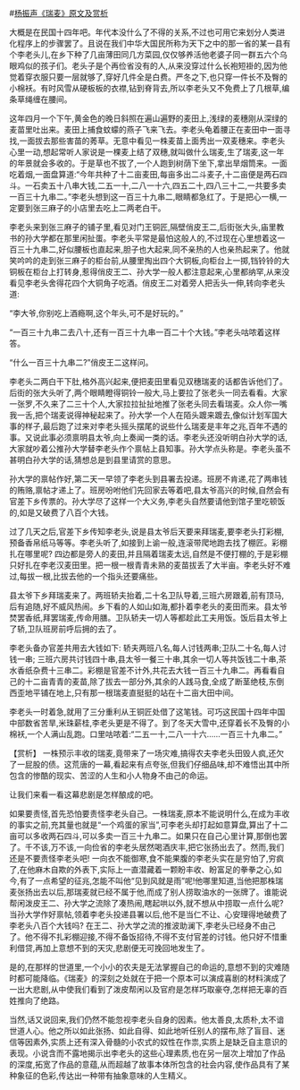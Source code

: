 #[杨振声《瑞麦》原文及赏析](https://www.vrrw.net/wx/15062.html)

大概是在民国十四年吧。年代本没什么了不得的关系,不过也可用它来划分人类进化程序上的步骤罢了。且说在我们中华大国民所称为天下之中的那一省的某一县有个李老头儿,在乡下种了几亩薄田同几方菜园,仅仅够养活他老婆子同一群五六个乌眼鸡似的孩子们。老头子是个再俭省没有的人,从来没穿过什么长袍短褂的,因为他觉着穿衣服只要一层就够了,穿好几件全是白费。严冬之下,也只穿一件长不及臀的小棉袄。有时风雪从硬板板的衣襟,钻到脊背去,所以李老头又不免费上了几根草,编条草绳缠在腰间。

这年四月一个下午,黄金色的晚日斜照在遍山遍野的麦田上,浅绿的麦穗刚从深绿的麦苗里吐出来。麦田上捕食蚊蠓的燕子飞来飞去。李老头龟着腰正在麦田中一面寻找,一面拔去那些害苗的莠草。无意中看见一株麦苗上面秀出一双麦穗来。李老头心里一动,想起常听人家说是一棵麦上结了双穗,就叫做什么瑞麦,生了瑞麦,这一年的年景就会多收的。于是草也不拔了,一个人跑到树荫下坐下,拿出旱烟筒来。一面吃着烟,一面盘算道:“今年共种了十二亩麦田,每亩多出二斗麦子,十二亩便是两石四斗。一石卖五十八串大钱,二五一十,二八一十六,四五二十,四八三十二,一共要多卖一百三十九串二。”李老头想到这一百三十九串二,眼睛都急红了。于是把心一横,一定要到张三麻子的小店里去吃上二两老白干。

李老头来到张三麻子的铺子里,看见对门王铜匠,隔壁俏皮王二,后街张大头,庙里教书的孙大学都在那里闲扯蛋。李老头平常是最怕这般人的,不过现在心里想着这一百三十九串二,好似腰板也直起来,胆子也大起来,同不亲热的人也亲热起来了。他就笑吟吟的走到张三麻子的柜台前,从腰里掏出四个大铜板,向柜台上一掷,铛铃铃的大铜板在柜台上打转身,惹得俏皮王二、孙大学一般人都注意起来,心里都纳罕,从来没看见李老头舍得花四个大铜角子吃酒。俏皮王二对着旁人把舌头一伸,转向李老头道:

“李大爷,你别吃上酒瘾啊,这个年头,可不是好玩的。”

“一百三十九串二去八十,还有一百三十九串一百二十个大钱。”李老头咕哝着这样答。

“什么一百三十九串二?”俏皮王二这样问。

李老头二两白干下肚,格外高兴起来,便把麦田里看见双穗瑞麦的话都告诉他们了。后街的张大头听了,两个眼睛瞪得铜铃一般大,马上要拉了张老头一同去看看。大家一张罗,不久来了二三十个人,大家拉拉扯扯地推了张老头同去看瑞麦。众人你一嘴我一舌,把个瑞麦说得神秘起来了。孙大学一个人在陌头踱来踱去,像似计划军国大事的样子,最后跑了过来对李老头摇头摆尾的说些什么瑞麦是丰年之兆,百年不遇的事。又说此事必须禀明县太爷,向上奏闻一类的话。李老头还没听明白孙大学的话,大家就吵着公推孙大学替李老头作个禀帖上县知事。孙大学点头称是。李老头虽不甚明白孙大学的话,猜想总是到县里请赏的意思。

孙大学的禀帖作好,第二天一早领了李老头到县署去投递。班房不肯递,花了两串钱的贿赂,禀帖才递上了。班房吩咐他们先回家去等着吧,县太爷高兴的时候,自然会有官差下乡传票的。孙大学尽了这样一个大义务,李老头自然要请他到馆子里吃顿饭的,如是又破费了八百个大钱。

过了几天之后,官差下乡传知李老头,说是县太爷后天要来拜瑞麦,要李老头打彩棚,预备香帛纸马等等。李老头听了,如接到上谕一般,连滚带爬地跑去找了棚匠。彩棚扎在哪里呢? 四边都是旁人的麦田,并且隔着瑞麦太远,自然是不便打棚的,于是彩棚只好扎在李老汉麦田里。把一根一根青青未熟的麦苗拔丢了大半亩。李老头好不难过,每拔一根,比拔去他的一个指头还要痛些。

县太爷下乡拜瑞麦来了。两班轿夫抬着,二十名卫队导着,三班六房跟着,前有顶马,后有追随,好不威风热闹。乡下看的人如山如海,都扑着李老头的麦田而来。县太爷焚罢香纸,拜罢瑞麦,传命用膳。卫队轿夫一切人等都趁此工夫用饭。饭后县太爷上了轿,卫队班房前呼后拥的去了。

李老头备办官差共用去大钱如下: 轿夫两班八名,每人讨钱两串;卫队二十名,每人讨钱一串; 三班六房共讨钱四十串,县太爷一餐三十串,其余一切人等共饭钱二十串,茶水香纸杂费十三串二。彩棚是官差不计外,共花去大钱一百三十九串二。再看看自己的十二亩青青的麦苗,除了拔去一部分外,其余的人践马食,全成了断茎绝枝,东倒西歪地平铺在地上,只有那一根瑞麦直挺挺的站在十二亩大田中间。

李老头一时着急,就用了三分重利从王铜匠处借了这笔钱。可巧这民国十四年中国中部数省苦旱,米珠薪桂,李老头更是不得了。到了冬天大雪中,还穿着长不及臀的小棉袄,一个人满山乱跑。口里咕哝着:“二五一十,二八一十六……一百三十九串二。”



【赏析】 一株预示丰收的瑞麦,竟带来了一场灾难,搞得农夫李老头田毁人疯,还欠了一屁股的债。这荒唐的一幕,看起来有点夸张,但我们仔细品味,却不难悟出其中所包含的惨酷的现实、苦涩的人生和小人物身不由己的命运。

让我们来看一看这幕悲剧是怎样酿成的吧。

如果要责怪,首先恐怕要责怪李老头自己。一株瑞麦,原本不能说明什么,在成为丰收的事实之前,充其量也就是“一个鸡蛋的家当”,可李老头却打起如意算盘,算出了十二亩可以多收两石四斗,可以多卖一百三十九串二。如果只在自己心里计算,那倒也罢了。千不该,万不该,一向俭省的李老头居然喝酒庆丰,把它张扬出去了。然而,我们还是不要责怪李老头吧! 一向衣不能御寒,食不能果腹的李老头实在是穷怕了,穷疯了,在他麻木自欺的外表下,实际上一直潜藏着一颗盼丰收、盼富足的拳拳之心,如今,有了一点希望的征兆,怎能不叫他“见到风就是雨”呢!他哪里知道,当他把那株瑞麦张扬出去以后,那瑞麦就已经不属于他,而成了别人捞取油水的一张牌了。谁能说帮闲泼皮王二、孙大学之流除了凑热闹,瞎起哄以外,就不想从中捞取一点什么呢?当孙大学作好禀帖,领着李老头投递县署以后,他不是当仁不让、心安理得地破费了李老头八百个大钱吗? 在王二、孙大学之流的推波助澜下,李老头已经身不由己了。他不得不扎彩棚迎接,不得不备饭招待,不得不支付官差的讨钱。他只好不惜重利借贷,再加上意想不到的天灾,悲剧便无可挽回地发生了。

是的,在那样的世道里,一个小小的农夫是无法掌握自己的命运的,意想不到的灾难随时都可能降临。《瑞麦》的深刻之处就在于把一个原本可以演成喜剧的材料演成了一出大悲剧,从中使我们看到了泼皮帮闲以及官府是怎样巧取豪夺,怎样把无辜的百姓推向了绝路。

当然,话又说回来,我们仍然不能忽视李老头自身的因素。他太善良,太质朴,太不谙世道人心。他之所以如此张扬、如此自得、如此地听任别人的摆布,除了盲目、迷信等因素外,实质上还有深入骨髓的小农式的奴性在作祟,实质上是缺乏自主意识的表现。小说含而不露地揭示出李老头的这些心理素质,也在另一层次上增加了作品的深度,拓宽了作品的意蕴,从而超越了故事本体所包含的社会内容,使作品具有了某种象征的色彩,传达出一种带有抽象意味的人生精义。

